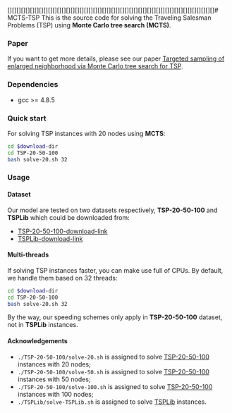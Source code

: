[][][][][][][][][][][][][][][][][][][][][][][][][][][][][][][][][][][][][][][][][][][][][][]# MCTS-TSP
This is the source code for solving the Traveling Salesman Problems (TSP) using **Monte Carlo tree search (MCTS)**.

### Paper
If you want to get more details, please see our paper [Targeted sampling of enlarged neighborhood via Monte Carlo tree search for TSP](https://github.com/wouterkool/attention-learn-to-route). 

### Dependencies

* gcc >= 4.8.5

### Quick start

For solving TSP instances with 20 nodes using **MCTS**:

```bash
cd $download-dir
cd TSP-20-50-100
bash solve-20.sh 32
```

### Usage

#### Dataset

Our model are tested on two datasets respectively, **TSP-20-50-100** and **TSPLib** which could be downloaded from:

* [TSP-20-50-100-download-link](https://drive.google.com/file/d/1-5W-S5e7CKsJ9uY9uVXIyxgbcZZNYBrp/view)
* [TSPLib-download-link](https://wwwproxy.iwr.uni-heidelberg.de/groups/comopt/software/TSPLIB95)

#### Multi-threads

If solving TSP instances faster, you can make use full of CPUs. By default, we handle them based on 32 threads:

```bash
cd $download-dir
cd TSP-20-50-100
bash solve-20.sh 32
```

By the way, our speeding schemes only apply in **TSP-20-50-100** dataset, not in **TSPLib** instances. 

#### Acknowledgements

* `./TSP-20-50-100/solve-20.sh` is assigned to solve [TSP-20-50-100](https://drive.google.com/file/d/1-5W-S5e7CKsJ9uY9uVXIyxgbcZZNYBrp/view) instances with 20 nodes;
* `./TSP-20-50-100/solve-50.sh` is assigned to solve [TSP-20-50-100](https://drive.google.com/file/d/1-5W-S5e7CKsJ9uY9uVXIyxgbcZZNYBrp/view) instances with 50 nodes;
* `./TSP-20-50-100/solve-100.sh` is assigned to solve [TSP-20-50-100](https://drive.google.com/file/d/1-5W-S5e7CKsJ9uY9uVXIyxgbcZZNYBrp/view) instances with 100 nodes;
* `./TSPLib/solve-TSPLib.sh` is assigned to solve [TSPLib](https://wwwproxy.iwr.uni-heidelberg.de/groups/comopt/software/TSPLIB95) instances.
